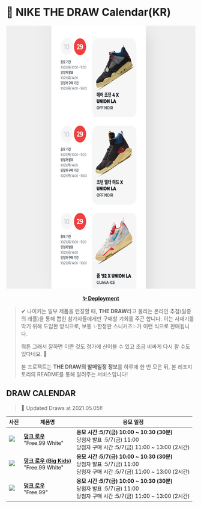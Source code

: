 # 👟 NIKE THE DRAW Calendar(KR)

<div align="center">
  <a href="https://junhoyeo.github.io/NIKE-THE-DRAW-Calendar/">
    <img src="./docs/images/preview.png" alt="Preview image of deployed application" height="700px" width="700px" />
  </a>
</div>

<p align="center">
  <a href="https://junhoyeo.github.io/NIKE-THE-DRAW-Calendar/">
    <strong>✨ Deployment</strong>
  </a>
</p>

> ✔ 나이키는 일부 제품을 런칭할 때, **THE DRAW**라고 불리는 온라인 추첨(일종의 래플)을 통해 뽑힌 참가자들에게만 구매할 기회를 주곤 합니다. 이는 사재기를 막기 위해 도입한 방식으로, 보통 ✨한정판 스니커즈✨가 이런 식으로 판매됩니다.
>
> 뭐튼 그래서 잘하면 이쁜 것도 정가에 신어볼 수 있고 조금 비싸게 다시 팔 수도 있다네요. 🤭
>
> 본 프로젝트는 **THE DRAW의 발매일정 정보**를 하루에 한 번 모은 뒤, 본 레포지토리의 README를 통해 알려주는 서비스입니다!

## DRAW CALENDAR

<!-- DRAW CALENDAR: START -->

> 👟 Updated Draws at 2021.05.05‼️

| 사진 | 제품명 | 응모 일정 |
| --- | ---- | ------- |
| <img src="https://static-breeze.nike.co.kr/kr/ko_kr/cmsstatic/product/DH0952-100/7491fedd-9a23-4f23-b6e8-7e60a7a83875_primary.jpg?snkrBrowse" width="256" /> | <a href="https://www.nike.com/kr/launch/t/men/fw/nike-sportswear/DH0952-100/mocu20/nike-dunk-low-se"><strong>덩크 로우</strong><br /></a> "Free.99 White" | <strong>응모 시간 :5/7(금) 10:00 ~ 10:30 (30분)</strong><br />당첨자 발표 :5/7(금) 11:00<br />당첨자 구매 시간 :5/7(금) 11:00 ~ 13:00 (2시간) |
| <img src="https://static-breeze.nike.co.kr/kr/ko_kr/cmsstatic/product/CZ2496-100/ec9e0dff-1d27-4c69-9601-aab3fc49153c_primary.jpg?snkrBrowse" width="256" /> | <a href="https://www.nike.com/kr/launch/t/junior/fw/young-athletes/CZ2496-100/xedj26/nike-dunk-low-se-gs"><strong>덩크 로우 (Big Kids)</strong><br /></a> "Free.99 White" | <strong>응모 시간 :5/7(금) 10:00 ~ 10:30 (30분)</strong><br />당첨자 발표 :5/7(금) 11:00<br />당첨자 구매 시간 :5/7(금) 11:00 ~ 13:00 (2시간) |
| <img src="https://static-breeze.nike.co.kr/kr/ko_kr/cmsstatic/product/DH0952-001/01a94a6e-4107-41e0-ac37-9d209bdd9b60_primary.jpg?snkrBrowse" width="256" /> | <a href="https://www.nike.com/kr/launch/t/men/fw/nike-sportswear/DH0952-001/kcuc68/nike-dunk-low-se"><strong>덩크 로우</strong><br /></a> "Free.99" | <strong>응모 시간 :5/7(금) 10:00 ~ 10:30 (30분)</strong><br />당첨자 발표 :5/7(금) 11:00<br />당첨자 구매 시간 :5/7(금) 11:00 ~ 13:00 (2시간) |

<!-- DRAW CALENDAR: END -->
